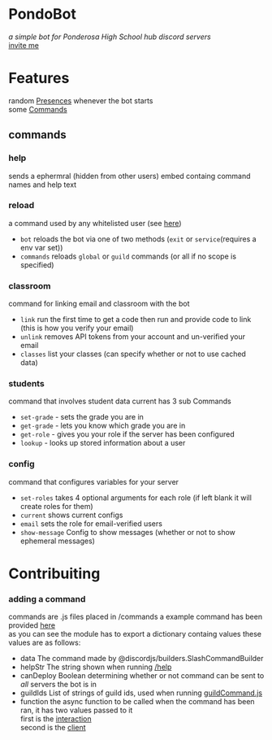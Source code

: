 # PondoBot
*a simple bot for Ponderosa High School hub discord servers*<br>
[invite me](https://discord.com/api/oauth2/authorize?client_id=893988257107410944&permissions=380574485568&scope=bot%20applications.commands)


# Features

random [Presences](/bot.js#L10-L16) whenever the bot starts<br>
some [Commands](#commands)

## commands

### help
sends a ephermral (hidden from other users) embed containg command names and help text

### reload
a command used by any whitelisted user (see [here](libs/util.js#L15))
* `bot` reloads the bot via one of two methods (`exit` or `service`(requires a env var set))<br>
* `commands` reloads `global` or `guild` commands (or all if no scope is specified)<br>

### classroom
command for linking email and classroom with the bot
* `link` run the first time to get a code then run and provide code to link (this is how you verify your email)<br>
* `unlink` removes API tokens from your account and un-verified your email<br>
* `classes` list your classes (can specify whether or not to use cached data)<br>

### students
command that involves student data current has 3 sub Commands<br>
* `set-grade` - sets the grade you are in <br>
* `get-grade` - lets you know which grade you are in <br>
* `get-role` - gives you your role if the server has been configured<br>
* `lookup` - looks up stored information about a user<br>

### config
command that configures variables for your server
* `set-roles` takes 4 optional arguments for each role (if left blank it will create roles for them)<br>
* `current`	 shows current configs<br>
* `email` sets the role for email-verified users <br>
* `show-message` Config to show messages (whether or not to show ephemeral messages)

# Contribuiting

### adding a command
commands are .js files placed in /commands a example command has been provided [here](/commands/example.js)<br>
as you can see the module has to export a dictionary containg values these values are as follows:
*	data
	The command made by @discordjs/builders.SlashCommandBuilder<br>
*	helpStr
	The string shown when running [/help](/commands/help.js)
*	canDeploy
	Boolean determining whether or not command can be sent to *all* servers the bot is in<br>
*	guildIds
	List of strings of guild ids, used when running [guildCommand.js](/guildCommand.js)<br>
*	function
	the async function to be called when the command has been ran, it has two values passed to it<br>
	first is the [interaction](https://discord.js.org/#/docs/main/stable/class/Interaction)<br>
	second is the [client](https://discord.js.org/#/docs/main/stable/class/Client)<br>

